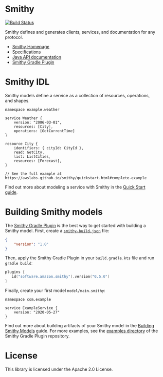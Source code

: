 # Smithy
[![Build Status](https://travis-ci.com/awslabs/smithy.svg?branch=master)](https://travis-ci.com/awslabs/smithy)

Smithy defines and generates clients, services, and documentation for
any protocol.

* [Smithy Homepage][docs]
* [Specifications][specs]
* [Java API documentation][javadocs]
* [Smithy Gradle Plugin][Smithy Gradle Plugin]


# Smithy IDL

Smithy models define a service as a collection of resources, operations, and
shapes.

```
namespace example.weather

service Weather {
    version: "2006-03-01",
    resources: [City],
    operations: [GetCurrentTime]
}

resource City {
    identifiers: { cityId: CityId },
    read: GetCity,
    list: ListCities,
    resources: [Forecast],
}

// See the full example at https://awslabs.github.io/smithy/quickstart.html#complete-example
```

Find out more about modeling a service with Smithy in the [Quick Start
guide][quickstart].


# Building Smithy models

The [Smithy Gradle Plugin] is the best way to get started with building a
Smithy model. First, create a [`smithy-build.json`] file:

```json
{
    "version": "1.0"
}
```

Then, apply the Smithy Gradle Plugin in your `build.gradle.kts` file and run
`gradle build`:

```kotlin
plugins {
   id("software.amazon.smithy").version("0.5.0")
}
```

Finally, create your first model `model/main.smithy`:

```
namespace com.example

service ExampleService {
    version: "2020-05-27"
}
```

Find out more about building artifacts of your Smithy model in the [Building
Smithy Models][building] guide. For more examples, see the
[examples directory](https://github.com/awslabs/smithy-gradle-plugin/tree/master/examples)
of the Smithy Gradle Plugin repository.

# License

This library is licensed under the Apache 2.0 License.

[docs]: https://awslabs.github.io/smithy/
[specs]: https://awslabs.github.io/smithy/1.0/spec/
[javadocs]: https://awslabs.github.io/smithy/javadoc/latest/
[quickstart]: https://awslabs.github.io/smithy/quickstart.html
[Smithy Gradle Plugin]: https://github.com/awslabs/smithy-gradle-plugin/
[`smithy-build.json`]: https://awslabs.github.io/smithy/guides/building-models/build-config.html#using-smithy-build-json
[building]: https://awslabs.github.io/smithy/guides/building-models/index.html
